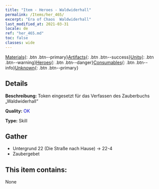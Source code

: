 ```yaml
---
title: "Item - Heroes - Waldwiderhall"
permalink: /Items/her_465/
excerpt: "Era of Chaos  Waldwiderhall"
last_modified_at: 2021-03-31
locale: de
ref: "her_465.md"
toc: false
classes: wide
---
```

 [Materials](/de/Items/){: .btn .btn--primary}[Artifacts](/de/Items/Artifacts/){: .btn .btn--success}[Units](/de/Items/Units/){: .btn .btn--warning}[Heroes](/de/Items/Heroes/){: .btn .btn--danger}[Consumables](/de/Items/Consumables/){: .btn .btn--info}[Unknown](/de/Items/Unknown/){: .btn .btn--primary}

## Details
 **Beschreibung:** Token eingesetzt für das Verfassen des Zauberbuchs „Waldwiderhall“

 **Quality:** <span style="color: #0000CD">OK</span>

 **Type:** Skill

## Gather

*    Untergrund 22 (Die Straße nach Hause) -> 22-4 
*    Zaubergebet 

## This item contains:

  None

